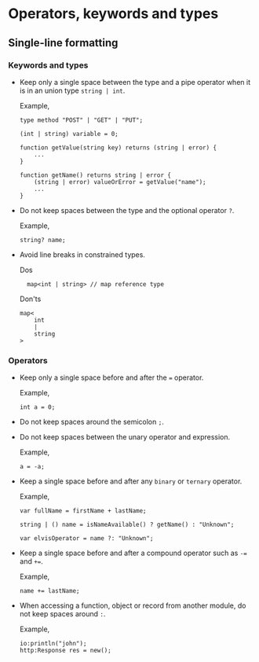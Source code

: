 # Operators, keywords and types

## Single-line formatting
### Keywords and types
* Keep only a single space between the type and a pipe operator when it is in an union type `string | int`.
  
  Example,
  ```ballerina
  type method "POST" | "GET" | "PUT";
    
  (int | string) variable = 0;
  
  function getValue(string key) returns (string | error) {
      ...
  }
  
  function getName() returns string | error {
      (string | error) valueOrError = getValue("name");
      ...
  }
  ```
* Do not keep spaces between the type and the optional operator `?`.
  
  Example,
  ```ballerina
  string? name;
  ```
* Avoid line breaks in constrained types.
  
  Dos
  ```ballerina
    map<int | string> // map reference type
  ```
  
  Don'ts
  ```ballerina
  map<
      int
      |
      string
  > 
  ```
### Operators
* Keep only a single space before and after the `=` operator.
  
  Example,
  ```ballerina
  int a = 0;
  ```
* Do not keep spaces around the semicolon `;`.
* Do not keep spaces between the unary operator and expression.

  Example,
  ```ballerina
  a = -a;
  ``` 

* Keep a single space before and after any `binary` or `ternary` operator.

  Example,
  ```ballerina
  var fullName = firstName + lastName;
  
  string | () name = isNameAvailable() ? getName() : "Unknown";
  
  var elvisOperator = name ?: "Unknown";
  ```
* Keep a single space before and after a compound operator such as `-=` and `+=`.

  Example,
  ```ballerina
  name += lastName;
  ```
* When accessing a function, object or record from another module, do not keep spaces around `:`.
  
  Example,
  ```ballerina
  io:println("john");
  http:Response res = new();
  ```
  